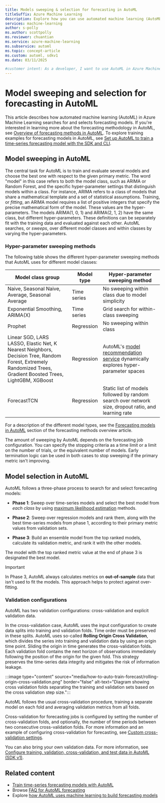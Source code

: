 ```yaml
---
title: Models sweeping & selection for forecasting in AutoML
titleSuffix: Azure Machine Learning
description: Explore how you can use automated machine learning (AutoML) in Azure Machine Learning to search for (sweep) and select forecasting models.
services: machine-learning
author: s-polly
ms.author: scottpolly
ms.reviewer: chuantian
ms.service: azure-machine-learning
ms.subservice: automl
ms.topic: concept-article
ms.custom: automl, sdkv1
ms.date: 03/11/2025

#customer intent: As a developer, I want to use AutoML in Azure Machine Learning, so I can search for (sweep) and select forecasting models.
---
```


# Model sweeping and selection for forecasting in AutoML

This article describes how automated machine learning (AutoML) in Azure Machine Learning searches for and selects forecasting models. If you're interested in learning more about the forecasting methodology in AutoML, see [Overview of forecasting methods in AutoML](concept-automl-forecasting-methods.md). To explore training examples for forecasting models in AutoML, see [Set up AutoML to train a time-series forecasting model with the SDK and CLI](how-to-auto-train-forecast.md).

## Model sweeping in AutoML

The central task for AutoML is to train and evaluate several models and choose the best one with respect to the given primary metric. The word "model" in this case refers to both the model class, such as ARIMA or Random Forest, and the specific hyper-parameter settings that distinguish models within a class. For instance, ARIMA refers to a class of models that share a mathematical template and a set of statistical assumptions. Training, or _fitting_, an ARIMA model requires a list of positive integers that specify the precise mathematical form of the model. These values are the hyper-parameters. The models ARIMA(1, 0, 1) and ARIMA(2, 1, 2) have the same class, but different hyper-parameters. These definitions can be separately fit with the training data and evaluated against each other. AutoML searches, or _sweeps_, over different model classes and within classes by varying the hyper-parameters.

### Hyper-parameter sweeping methods

The following table shows the different hyper-parameter sweeping methods that AutoML uses for different model classes:

| Model class group | Model type | Hyper-parameter sweeping method |
| --- | --- | --- |
| Naive, Seasonal Naive, Average, Seasonal Average | Time series | No sweeping within class due to model simplicity |
| Exponential Smoothing, ARIMA(X) | Time series | Grid search for within-class sweeping |
| Prophet | Regression | No sweeping within class |
| Linear SGD, LARS LASSO, Elastic Net, K Nearest Neighbors, Decision Tree, Random Forest, Extremely Randomized Trees, Gradient Boosted Trees, LightGBM, XGBoost | Regression | AutoML's [model recommendation service](https://www.microsoft.com/research/publication/probabilistic-matrix-factorization-for-automated-machine-learning/) dynamically explores hyper-parameter spaces |
| ForecastTCN | Regression | Static list of models followed by random search over network size, dropout ratio, and learning rate |

For a description of the different model types, see the [Forecasting models in AutoML](concept-automl-forecasting-methods.md#forecasting-models-in-automl) section of the forecasting methods overview article.

The amount of sweeping by AutoML depends on the forecasting job configuration. You can specify the stopping criteria as a time limit or a limit on the number of trials, or the equivalent number of models. Early termination logic can be used in both cases to stop sweeping if the primary metric isn't improving.

## Model selection in AutoML

AutoML follows a three-phase process to search for and select forecasting models:

- **Phase 1**: Sweep over time-series models and select the best model from _each class_ by using [maximum likelihood estimation](https://otexts.com/fpp3/arima-estimation.html#information-criteria) methods.

- **Phase 2**: Sweep over regression models and rank them, along with the best time-series models from phase 1, according to their primary metric values from validation sets.

- **Phase 3**: Build an ensemble model from the top ranked models, calculate its validation metric, and rank it with the other models.

The model with the top ranked metric value at the end of phase 3 is designated the best model.

> [!IMPORTANT]
> In Phase 3, AutoML always calculates metrics on **out-of-sample** data that isn't used to fit the models. This approach helps to protect against over-fitting.

### Validation configurations

AutoML has two validation configurations: cross-validation and explicit validation data.

In the cross-validation case, AutoML uses the input configuration to create data splits into training and validation folds. Time order must be preserved in these splits. AutoML uses so-called **Rolling Origin Cross Validation**, which divides the series into training and validation data by using an origin time point. Sliding the origin in time generates the cross-validation folds. Each validation fold contains the next horizon of observations immediately following the position of the origin for the given fold. This strategy preserves the time-series data integrity and mitigates the risk of information leakage.  

:::image type="content" source="media/how-to-auto-train-forecast/rolling-origin-cross-validation.png" border="false" alt-text="Diagram showing cross validation folds separating the training and validation sets based on the cross validation step size.":::

AutoML follows the usual cross-validation procedure, training a separate model on each fold and averaging validation metrics from all folds. 

Cross-validation for forecasting jobs is configured by setting the number of cross-validation folds, and optionally, the number of time periods between two consecutive cross-validation folds. For more information and an example of configuring cross-validation for forecasting, see [Custom cross-validation settings](how-to-auto-train-forecast.md#custom-cross-validation-settings).

You can also bring your own validation data. For more information, see [Configure training, validation, cross-validation, and test data in AutoML (SDK v1)](./v1/how-to-configure-cross-validation-data-splits.md#provide-validation-dataset).

## Related content

- [Train time-series forecasting models with AutoML](how-to-auto-train-forecast.md)
- Browse [FAQ for AutoML forecasting](how-to-automl-forecasting-faq.md)
- Explore [how AutoML uses machine learning to build forecasting models](concept-automl-forecasting-methods.md)
